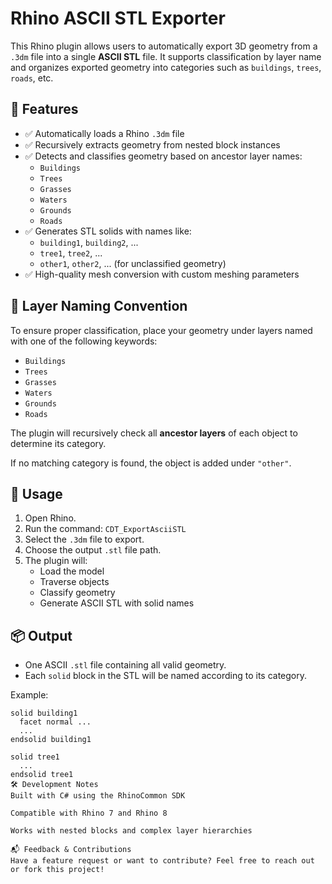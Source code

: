 # Rhino ASCII STL Exporter

This Rhino plugin allows users to automatically export 3D geometry from a `.3dm` file into a single **ASCII STL** file. It supports classification by layer name and organizes exported geometry into categories such as `buildings`, `trees`, `roads`, etc.

## 🚀 Features

- ✅ Automatically loads a Rhino `.3dm` file
- ✅ Recursively extracts geometry from nested block instances
- ✅ Detects and classifies geometry based on ancestor layer names:
  - `Buildings`
  - `Trees`
  - `Grasses`
  - `Waters`
  - `Grounds`
  - `Roads`
- ✅ Generates STL solids with names like:
  - `building1`, `building2`, ...
  - `tree1`, `tree2`, ...
  - `other1`, `other2`, ... (for unclassified geometry)
- ✅ High-quality mesh conversion with custom meshing parameters

## 📂 Layer Naming Convention

To ensure proper classification, place your geometry under layers named with one of the following keywords:

- `Buildings`
- `Trees`
- `Grasses`
- `Waters`
- `Grounds`
- `Roads`

The plugin will recursively check all **ancestor layers** of each object to determine its category.

If no matching category is found, the object is added under `"other"`.

## 🔧 Usage

1. Open Rhino.
2. Run the command: `CDT_ExportAsciiSTL`
3. Select the `.3dm` file to export.
4. Choose the output `.stl` file path.
5. The plugin will:
   - Load the model
   - Traverse objects
   - Classify geometry
   - Generate ASCII STL with solid names

## 📦 Output

- One ASCII `.stl` file containing all valid geometry.
- Each `solid` block in the STL will be named according to its category.

Example:

```stl
solid building1
  facet normal ...
  ...
endsolid building1

solid tree1
  ...
endsolid tree1
🛠 Development Notes
Built with C# using the RhinoCommon SDK

Compatible with Rhino 7 and Rhino 8

Works with nested blocks and complex layer hierarchies

📬 Feedback & Contributions
Have a feature request or want to contribute? Feel free to reach out or fork this project!
```
